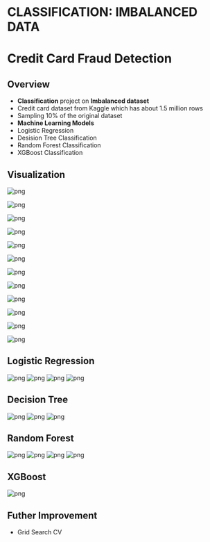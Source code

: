 # CLASSIFICATION: IMBALANCED DATA 

# Credit Card Fraud Detection

## Overview

* **Classification** project on **Imbalanced dataset**
* Credit card dataset from Kaggle which has about 1.5 million rows
* Sampling 10% of the original dataset
* **Machine Learning Models** 
* Logistic Regression 
* Desision Tree Classification
* Random Forest Classification
* XGBoost Classification


## Visualization

![png](images/fraud0_category_most_use.png)

![png](images/fraud0_category_most_use.png)

![png](images/fraud1_across_states.png)

![png](images/fraud1_top10_states.png)

![png](images/states_fraud_distribution.png)

![png](images/states_fraud_distribution2.png)

![png](images/amount_boxplot.png)

![png](images/fraud1_transaction_date_amt.png)



![png](images/fraud1_merchants_most_use.png)

![png](images/merchants_latitude_longtitude.png)

![png](images/card_holders_latitude_longtitude.png)

![png](images/card_holder_age.png)


## Logistic Regression

![png](images/logistic_regression_base.png)
![png](images/logistic_regression_weight1.png)
![png](images/logistic_regression_weight2.png)
![png](images/logistic_regression_gridcv.png)

## Decision Tree
![png](images/decision_tree_base.png)
![png](images/decision_tree_balanced.png)
![png](images/decision_tree_balanced_maxdepth.png)

## Random Forest
![png](images/random_forest_base.png)
![png](images/random_forest1.png)
![png](images/random_forest2.png)
![png](images/random_forest2_gridcv.png)


## XGBoost

![png](images/xgboost_base.png)



## Futher Improvement
- Grid Search CV



